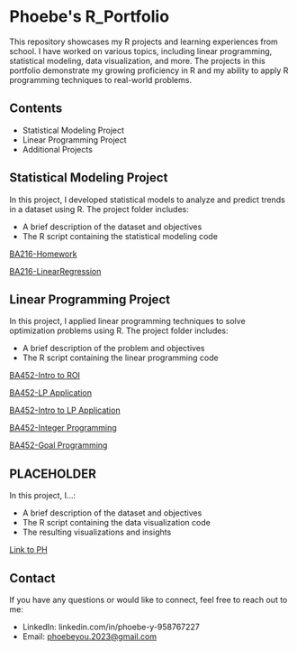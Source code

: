 # Phoebe's R_Portfolio

This repository showcases my R projects and learning experiences from school. I have worked on various topics, including linear programming, statistical modeling, data visualization, and more. The projects in this portfolio demonstrate my growing proficiency in R and my ability to apply R programming techniques to real-world problems.

## Contents

- Statistical Modeling Project
- Linear Programming Project
- Additional Projects

## Statistical Modeling Project

In this project, I developed statistical models to analyze and predict trends in a dataset using R. The project folder includes:

- A brief description of the dataset and objectives
- The R script containing the statistical modeling code

[BA216-Homework](./BA216_homework2.R)

[BA216-LinearRegression](./BA216_groupWork_linearRegression.R)

## Linear Programming Project

In this project, I applied linear programming techniques to solve optimization problems using R. The project folder includes:

- A brief description of the problem and objectives
- The R script containing the linear programming code

[BA452-Intro to ROI](./BA452.%20Intro%20to%20ROI.R)

[BA452-LP Application](./BA452-LP%20Application.R)

[BA452-Intro to LP Application](./BA452-Intro%20to%20LP%20Application.R)

[BA452-Integer Programming](./BA452-Integer%20Programming%20.R)

[BA452-Goal Programming](./BA452-Goal%20Programming.R)


## PLACEHOLDER

In this project, I...:

- A brief description of the dataset and objectives
- The R script containing the data visualization code
- The resulting visualizations and insights

[Link to PH](./PH)

## Contact 

If you have any questions or would like to connect, feel free to reach out to me:

- LinkedIn: linkedin.com/in/phoebe-y-958767227
- Email: phoebeyou.2023@gmail.com

